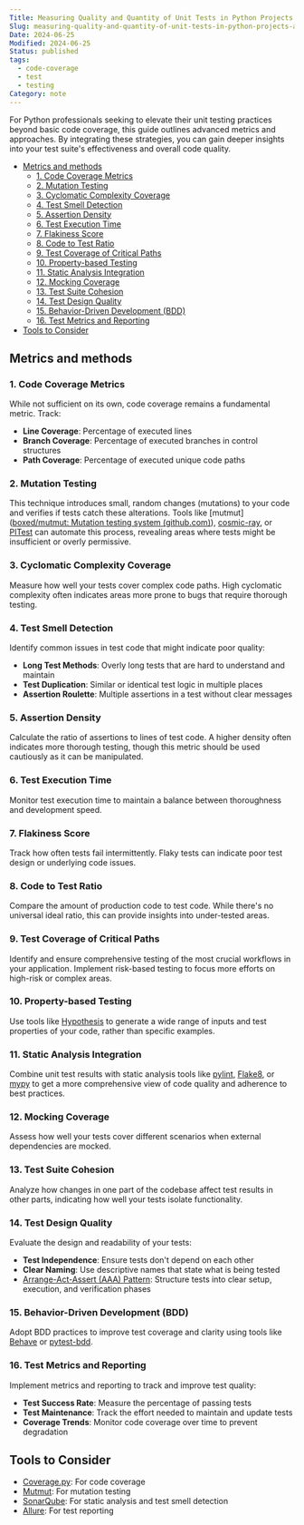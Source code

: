 ```yaml
---
Title: Measuring Quality and Quantity of Unit Tests in Python Projects - Advanced Strategies
Slug: measuring-quality-and-quantity-of-unit-tests-in-python-projects-advanced-strategies
Date: 2024-06-25
Modified: 2024-06-25
Status: published
tags:
  - code-coverage
  - test
  - testing
Category: note
---
```


For Python professionals seeking to elevate their unit testing practices beyond basic code coverage, this guide outlines advanced metrics and approaches. By integrating these strategies, you can gain deeper insights into your test suite's effectiveness and overall code quality.

<!-- MarkdownTOC levels="2,3" autolink="true" autoanchor="true" -->

- [Metrics and methods](#metrics-and-methods)
  - [1. Code Coverage Metrics](#1-code-coverage-metrics)
  - [2. Mutation Testing](#2-mutation-testing)
  - [3. Cyclomatic Complexity Coverage](#3-cyclomatic-complexity-coverage)
  - [4. Test Smell Detection](#4-test-smell-detection)
  - [5. Assertion Density](#5-assertion-density)
  - [6. Test Execution Time](#6-test-execution-time)
  - [7. Flakiness Score](#7-flakiness-score)
  - [8. Code to Test Ratio](#8-code-to-test-ratio)
  - [9. Test Coverage of Critical Paths](#9-test-coverage-of-critical-paths)
  - [10. Property-based Testing](#10-property-based-testing)
  - [11. Static Analysis Integration](#11-static-analysis-integration)
  - [12. Mocking Coverage](#12-mocking-coverage)
  - [13. Test Suite Cohesion](#13-test-suite-cohesion)
  - [14. Test Design Quality](#14-test-design-quality)
  - [15. Behavior-Driven Development \(BDD\)](#15-behavior-driven-development-bdd)
  - [16. Test Metrics and Reporting](#16-test-metrics-and-reporting)
- [Tools to Consider](#tools-to-consider)

<!-- /MarkdownTOC -->

<a id="metrics-and-methods"></a>

## Metrics and methods

<a id="1-code-coverage-metrics"></a>

### 1. Code Coverage Metrics

While not sufficient on its own, code coverage remains a fundamental metric. Track:

- **Line Coverage**: Percentage of executed lines
- **Branch Coverage**: Percentage of executed branches in control structures
- **Path Coverage**: Percentage of executed unique code paths

<a id="2-mutation-testing"></a>

### 2. Mutation Testing

This technique introduces small, random changes (mutations) to your code and verifies if tests catch these alterations. Tools like [mutmut]([boxed/mutmut: Mutation testing system (github.com)](https://github.com/boxed/mutmut)), [cosmic-ray](https://github.com/sixty-north/cosmic-ray), or [PITest](https://pitest.org/) can automate this process, revealing areas where tests might be insufficient or overly permissive.

<a id="3-cyclomatic-complexity-coverage"></a>

### 3. Cyclomatic Complexity Coverage

Measure how well your tests cover complex code paths. High cyclomatic complexity often indicates areas more prone to bugs that require thorough testing.

<a id="4-test-smell-detection"></a>

### 4. Test Smell Detection

Identify common issues in test code that might indicate poor quality:
- **Long Test Methods**: Overly long tests that are hard to understand and maintain
- **Test Duplication**: Similar or identical test logic in multiple places
- **Assertion Roulette**: Multiple assertions in a test without clear messages

<a id="5-assertion-density"></a>

### 5. Assertion Density

Calculate the ratio of assertions to lines of test code. A higher density often indicates more thorough testing, though this metric should be used cautiously as it can be manipulated.

<a id="6-test-execution-time"></a>

### 6. Test Execution Time

Monitor test execution time to maintain a balance between thoroughness and development speed.

<a id="7-flakiness-score"></a>

### 7. Flakiness Score

Track how often tests fail intermittently. Flaky tests can indicate poor test design or underlying code issues.

<a id="8-code-to-test-ratio"></a>

### 8. Code to Test Ratio

Compare the amount of production code to test code. While there's no universal ideal ratio, this can provide insights into under-tested areas.

<a id="9-test-coverage-of-critical-paths"></a>

### 9. Test Coverage of Critical Paths

Identify and ensure comprehensive testing of the most crucial workflows in your application. Implement risk-based testing to focus more efforts on high-risk or complex areas.

<a id="10-property-based-testing"></a>

### 10. Property-based Testing

Use tools like [Hypothesis](https://github.com/HypothesisWorks/hypothesis) to generate a wide range of inputs and test properties of your code, rather than specific examples.

<a id="11-static-analysis-integration"></a>

### 11. Static Analysis Integration

Combine unit test results with static analysis tools like [pylint](https://pylint.readthedocs.io/en/latest/), [Flake8](https://flake8.pycqa.org/en/latest/), or [mypy](https://www.mypy-lang.org/) to get a more comprehensive view of code quality and adherence to best practices.

<a id="12-mocking-coverage"></a>

### 12. Mocking Coverage

Assess how well your tests cover different scenarios when external dependencies are mocked.

<a id="13-test-suite-cohesion"></a>

### 13. Test Suite Cohesion

Analyze how changes in one part of the codebase affect test results in other parts, indicating how well your tests isolate functionality.

<a id="14-test-design-quality"></a>

### 14. Test Design Quality

Evaluate the design and readability of your tests:
- **Test Independence**: Ensure tests don't depend on each other
- **Clear Naming**: Use descriptive names that state what is being tested
- [Arrange-Act-Assert (AAA) Pattern](https://methodpoet.com/aaa-in-unit-testing/): Structure tests into clear setup, execution, and verification phases

<a id="15-behavior-driven-development-bdd"></a>

### 15. Behavior-Driven Development (BDD)

Adopt BDD practices to improve test coverage and clarity using tools like [Behave](https://github.com/behave/behave) or [pytest-bdd](https://github.com/pytest-dev/pytest-bdd).

<a id="16-test-metrics-and-reporting"></a>

### 16. Test Metrics and Reporting

Implement metrics and reporting to track and improve test quality:
- **Test Success Rate**: Measure the percentage of passing tests
- **Test Maintenance**: Track the effort needed to maintain and update tests
- **Coverage Trends**: Monitor code coverage over time to prevent degradation

<a id="tools-to-consider"></a>

## Tools to Consider

- [Coverage.py](https://coverage.readthedocs.io/): For code coverage
- [Mutmut](https://mutmut.readthedocs.io/en/latest/index.html): For mutation testing
- [SonarQube](https://www.sonarsource.com/products/sonarqube/): For static analysis and test smell detection
- [Allure](https://allurereport.org/): For test reporting
